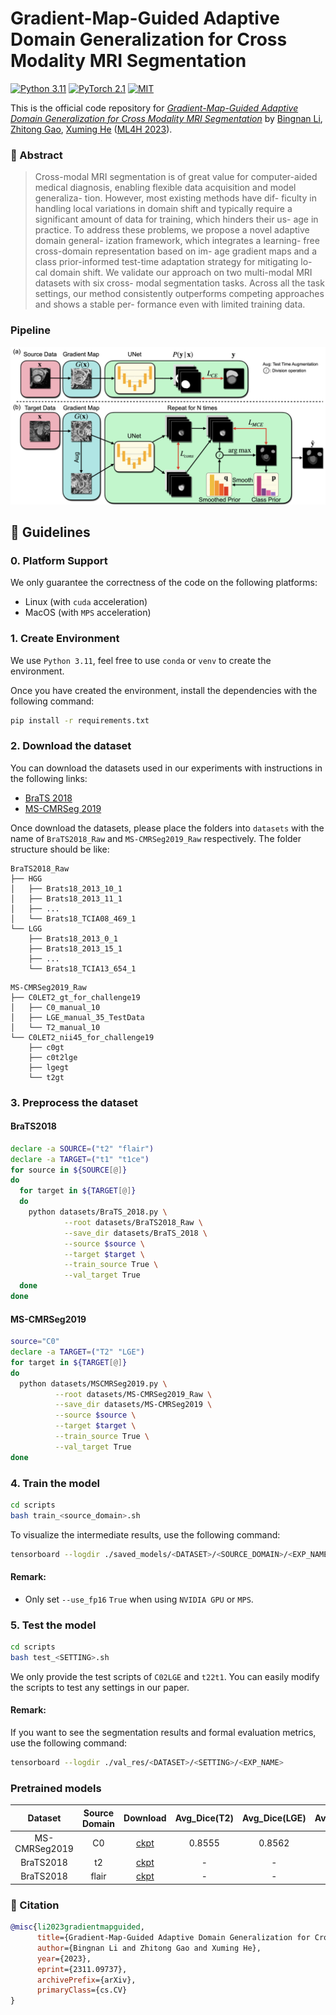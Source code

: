 # Gradient-Map-Guided Adaptive Domain Generalization for Cross Modality MRI Segmentation

[![Python 3.11](https://img.shields.io/badge/Python-3.11-3776AB.svg?logo=python)](https://www.python.org/)
[![PyTorch 2.1](https://img.shields.io/badge/PyTorch-2.1-EE4C2C.svg?logo=pytorch)](https://pytorch.org/docs/1.4.0/)
[![MIT](https://img.shields.io/badge/License-MIT-3DA639.svg?logo=open-source-initiative)]()

This is the official code repository for
[*Gradient-Map-Guided Adaptive Domain Generalization for Cross Modality MRI Segmentation*](https://arxiv.org/abs/2311.09737)
by [Bingnan Li](https://cuttle-fish-my.github.io/libingnan.github.io/),
[Zhitong Gao](https://gaozhitong.github.io),
[Xuming He](https://xmhe.bitbucket.io)
([ML4H 2023](https://ml4health.github.io/2023/)).

### 📜 Abstract

> Cross-modal MRI segmentation is of great value for computer-aided medical diagnosis, enabling flexible data
> acquisition and model generaliza- tion. However, most existing methods have dif- ficulty in handling local variations
> in
> domain shift and typically require a significant amount of data for training, which hinders their us- age in practice.
> To address these problems, we propose a novel adaptive domain general- ization framework, which integrates a learning-
> free cross-domain representation based on im- age gradient maps and a class prior-informed test-time adaptation
> strategy
> for mitigating lo- cal domain shift. We validate our approach on two multi-modal MRI datasets with six cross- modal
> segmentation tasks. Across all the task settings, our method consistently outperforms competing approaches and shows a
> stable per- formance even with limited training data.

### Pipeline

![avatar](./images/pipeline.png)

## 🚀 Guidelines

### 0. Platform Support

We only guarantee the correctness of the code on the following platforms:

* Linux (with `cuda` acceleration)
* MacOS (with `MPS` acceleration)

### 1. Create Environment
We use `Python 3.11`, feel free to use `conda` or `venv` to create the environment.

Once you have created the environment, install the dependencies with the following command:
```bash
pip install -r requirements.txt
```

### 2. Download the dataset

You can download the datasets used in our experiments with instructions in the following links:

- [BraTS 2018](https://www.med.upenn.edu/sbia/brats2018/data.html)
- [MS-CMRSeg 2019](https://zmiclab.github.io/zxh/0/mscmrseg19/)

Once download the datasets, please place the folders into `datasets` with the name of `BraTS2018_Raw`
and `MS-CMRSeg2019_Raw` respectively. The folder structure should be like:

```
BraTS2018_Raw
├── HGG
│   ├── Brats18_2013_10_1
│   ├── Brats18_2013_11_1
│   ├── ...
│   └── Brats18_TCIA08_469_1
└── LGG
    ├── Brats18_2013_0_1
    ├── Brats18_2013_15_1
    ├── ...
    └── Brats18_TCIA13_654_1
```

```
MS-CMRSeg2019_Raw
├── C0LET2_gt_for_challenge19
│   ├── C0_manual_10
│   ├── LGE_manual_35_TestData
│   └── T2_manual_10
└── C0LET2_nii45_for_challenge19
    ├── c0gt
    ├── c0t2lge
    ├── lgegt
    └── t2gt
```

### 3. Preprocess the dataset

#### BraTS2018

```bash
declare -a SOURCE=("t2" "flair")
declare -a TARGET=("t1" "t1ce")
for source in ${SOURCE[@]}
do
  for target in ${TARGET[@]}
  do
    python datasets/BraTS_2018.py \
            --root datasets/BraTS2018_Raw \
            --save_dir datasets/BraTS_2018 \
            --source $source \
            --target $target \
            --train_source True \
            --val_target True
  done
done
```

#### MS-CMRSeg2019

```bash
source="C0"
declare -a TARGET=("T2" "LGE")
for target in ${TARGET[@]}
do
  python datasets/MSCMRSeg2019.py \
          --root datasets/MS-CMRSeg2019_Raw \
          --save_dir datasets/MS-CMRSeg2019 \
          --source $source \
          --target $target \
          --train_source True \
          --val_target True
done
```

### 4. Train the model

```bash
cd scripts
bash train_<source_domain>.sh
```

To visualize the intermediate results, use the following command:

```bash
tensorboard --logdir ./saved_models/<DATASET>/<SOURCE_DOMAIN>/<EXP_NAME>
```

#### Remark:

* Only set `--use_fp16` `True` when using `NVIDIA GPU` or `MPS`.

### 5. Test the model

```bash
cd scripts
bash test_<SETTING>.sh
```

We only provide the test scripts of `C02LGE` and `t22t1`.
You can easily modify the scripts to test any settings in our paper.

#### Remark:

If you want to see the segmentation results and formal evaluation metrics, use the following command:

```bash
tensorboard --logdir ./val_res/<DATASET>/<SETTING>/<EXP_NAME>
```

### Pretrained models

|    Dataset    | Source Domain |                                           Download                                            | Avg_Dice(T2) | Avg_Dice(LGE) | Avg_Dice(t1) | Avg_Dice(t1ce) |  Size  |
|:-------------:|:-------------:|:---------------------------------------------------------------------------------------------:|:------------:|:-------------:|:------------:|:--------------:|:------:|
| MS-CMRSeg2019 |      C0       | [ckpt](https://drive.google.com/file/d/1BlYVIOSf_nXve89G-C8U47wVC8vA-zJF/view?usp=share_link) |    0.8555    |    0.8562     |      -       |       -        | 105.6M |
|   BraTS2018   |      t2       |  [ckpt](https://drive.google.com/file/d/1Z6AvTQmGyA03ehivOpfBHuseFA97q0ov/view?usp=sharing)   |      -       |       -       |    0.6813    |     0.6914     | 105.6M |
|   BraTS2018   |     flair     |  [ckpt](https://drive.google.com/file/d/1rAdST_vNGqXPcoAbI6_XHR2IycP5ZRjM/view?usp=sharing)   |      -       |       -       |    0.4189    |     0.5986     | 105.6M |

### 📝 Citation

```bibtex
@misc{li2023gradientmapguided,
      title={Gradient-Map-Guided Adaptive Domain Generalization for Cross Modality MRI Segmentation}, 
      author={Bingnan Li and Zhitong Gao and Xuming He},
      year={2023},
      eprint={2311.09737},
      archivePrefix={arXiv},
      primaryClass={cs.CV}
}
```